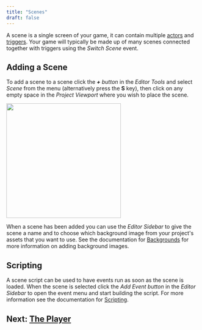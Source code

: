 ```yaml
---
title: "Scenes"
draft: false
---
```


A scene is a single screen of your game, it can contain multiple [actors](/docs/actors) and [triggers](/docs/triggers). Your game will typically be made up of many scenes connected together with triggers using the _Switch Scene_ event.

## Adding a Scene

To add a scene to a scene click the _**+** button_ in the _Editor Tools_ and select _Scene_ from the menu (alternatively press the **S** key), then click on any empty space in the _Project Viewport_ where you wish to place the scene.

<img src="/img/screenshots/add-scene.gif" style="width:300px"/>

When a scene has been added you can use the _Editor Sidebar_ to give the scene a name and to choose which background image from your project's assets that you want to use. See the documentation for [Backgrounds](/docs/backgrounds) for more information on adding background images.

## Scripting

A scene script can be used to have events run as soon as the scene is loaded. When the scene is selected click the _Add Event button_ in the _Editor Sidebar_ to open the event menu and start building the script. For more information see the documentation for [Scripting](/docs/scripting).

## Next: [The Player](/docs/player)
